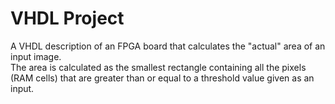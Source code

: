 # VHDL Project
A VHDL description of an FPGA board that calculates the "actual" area of an input image.  
The area is calculated as the smallest rectangle containing all the pixels (RAM cells) that are greater than or equal to a threshold value given as an input.

